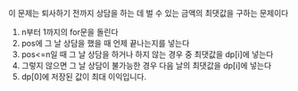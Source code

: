 이 문제는 퇴사하기 전까지 상담을 하는 데 벌 수 있는 금액의 최댓값을 구하는 문제이다

1. n부터 1까지의 for문을 돌린다
2. pos에 그 날 상담을 했을 때 언제 끝나는지를 넣는다
3. pos<=n일 때 그 날 상담을 하거나 하지 않는 경우 중 최댓값을 dp[i]에 넣는다
4. 그렇지 않으면 그 날 상담이 불가능한 경우 다음 날의 최댓값을 dp[i]에 넣는다
5. dp[0]에 저장된 값이 최대 이익입니다.